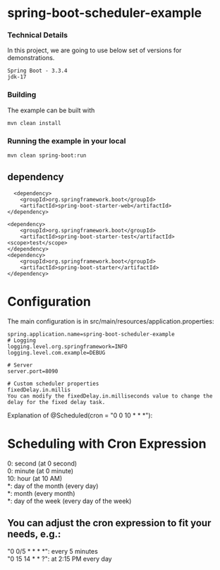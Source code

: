 # spring-boot-scheduler-example

 ### Technical Details
In this project, we are going to use below set of versions for demonstrations.

    Spring Boot - 3.3.4
    jdk-17

### Building

The example can be built with
```shell
mvn clean install
```

### Running the example in your local
```shell
mvn clean spring-boot:run
```
## dependency
```shell
  <dependency>
	<groupId>org.springframework.boot</groupId>
	<artifactId>spring-boot-starter-web</artifactId>
</dependency>

<dependency>
	<groupId>org.springframework.boot</groupId>
	<artifactId>spring-boot-starter-test</artifactId>
<scope>test</scope>
</dependency>
<dependency>
	<groupId>org.springframework.boot</groupId>
	<artifactId>spring-boot-starter</artifactId>
</dependency>
```
# Configuration
The main configuration is in src/main/resources/application.properties:
```shell
spring.application.name=spring-boot-scheduler-example
# Logging
logging.level.org.springframework=INFO
logging.level.com.example=DEBUG

# Server
server.port=8090

# Custom scheduler properties
fixedDelay.in.millis
You can modify the fixedDelay.in.milliseconds value to change the delay for the fixed delay task.
```
Explanation of @Scheduled(cron = "0 0 10 * * *"):

# Scheduling with Cron Expression
0: second (at 0 second)<br>
0: minute (at 0 minute)<br>
10: hour (at 10 AM)<br>
*: day of the month (every day)<br>
*: month (every month)<br>
*: day of the week (every day of the week)

## You can adjust the cron expression to fit your needs, e.g.:<br>

"0 0/5 * * * *": every 5 minutes<br>
"0 15 14 * * ?": at 2:15 PM every day
